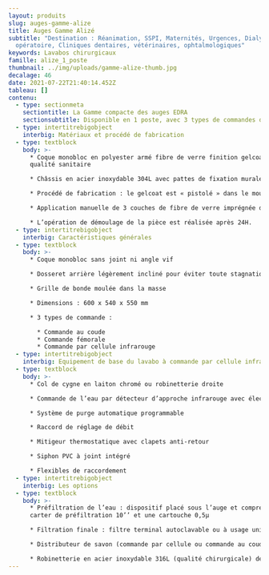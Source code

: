 ```yaml
---
layout: produits
slug: auges-gamme-alize
title: Auges Gamme Alizé
subtitle: "Destination : Réanimation, SSPI, Maternités, Urgences, Dialyse, Bloc
  opératoire, Cliniques dentaires, vétérinaires, ophtalmologiques"
keywords: Lavabos chirurgicaux
famille: alize_1_poste
thumbnail: ../img/uploads/gamme-alize-thumb.jpg
decalage: 46
date: 2021-07-22T21:40:14.452Z
tableau: []
contenu:
  - type: sectionmeta
    sectiontitle: La Gamme compacte des auges EDRA
    sectionsubtitle: Disponible en 1 poste, avec 3 types de commandes de l'eau
  - type: intertitrebigobject
    interbig: Matériaux et procédé de fabrication
  - type: textblock
    body: >-
      * Coque monobloc en polyester armé fibre de verre finition gelcoat de
      qualité sanitaire

      * Châssis en acier inoxydable 304L avec pattes de fixation murale

      * Procédé de fabrication : le gelcoat est « pistolé » dans le moule, et non pas appliqué comme une peinture, ce qui garantit une résistance bien plus importante.

      * Application manuelle de 3 couches de fibre de verre imprégnée de résine écologique à faible teneur en styrène teintée dans la masse, pour une épaisseur finale de 4 mm

      * L’opération de démoulage de la pièce est réalisée après 24H.
  - type: intertitrebigobject
    interbig: Caractéristiques générales
  - type: textblock
    body: >-
      * Coque monobloc sans joint ni angle vif

      * Dosseret arrière légèrement incliné pour éviter toute stagnation de l’eau

      * Grille de bonde moulée dans la masse

      * Dimensions : 600 x 540 x 550 mm

      * 3 types de commande :

        * Commande au coude
        * Commande fémorale 
        * Commande par cellule infrarouge
  - type: intertitrebigobject
    interbig: Equipement de base du lavabo à commande par cellule infrarouge
  - type: textblock
    body: >-
      * Col de cygne en laiton chromé ou robinetterie droite  

      * Commande de l’eau par détecteur d’approche infrarouge avec électrovanne bistable 1/2" 6Vcc

      * Système de purge automatique programmable

      * Raccord de réglage de débit

      * Mitigeur thermostatique avec clapets anti-retour

      * Siphon PVC à joint intégré

      * Flexibles de raccordement
  - type: intertitrebigobject
    interbig: Les options
  - type: textblock
    body: >-
      * Préfiltration de l’eau : dispositif placé sous l’auge et comprenant un
      carter de préfiltration 10’’ et une cartouche 0,5µ

      * Filtration finale : filtre terminal autoclavable ou à usage unique avec raccord rapide pour adaptation sur le col de cygne

      * Distributeur de savon (commande par cellule ou commande au coude)

      * Robinetterie en acier inoxydable 316L (qualité chirurgicale) déclipsable et autoclavable.
---
```

